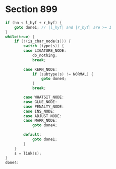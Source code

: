 # Section 899

```c << Check that the nodes following |hb| permit hyphenation and that at least |l_hyf + r_hyf| letters have been found, otherwise |goto done1| >>=
if (hn < l_hyf + r_hyf) {
    goto done1; // |l_hyf| and |r_hyf| are >= 1
}
while(true) {
    if (!(is_char_node(s))) {
        switch (type(s)) {
        case LIGATURE_NODE:
            do_nothing;
            break;
        
        case KERN_NODE:
            if (subtype(s) != NORMAL) {
                goto done4;
            }
            break;

        case WHATSIT_NODE:
        case GLUE_NODE:
        case PENALTY_NODE:
        case INS_NODE:
        case ADJUST_NODE:
        case MARK_NODE:
            goto done4;
        
        default:
            goto done1;
        }
    }
    s = link(s);
}
done4:
```
